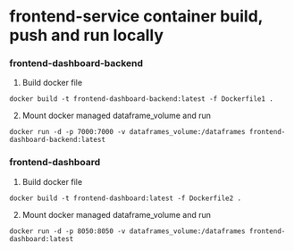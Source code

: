 # frontend-service container build, push and run locally


### frontend-dashboard-backend

1. Build docker file
```
docker build -t frontend-dashboard-backend:latest -f Dockerfile1 .
```


2. Mount docker managed dataframe_volume and run
```
docker run -d -p 7000:7000 -v dataframes_volume:/dataframes frontend-dashboard-backend:latest
```


### frontend-dashboard

1. Build docker file
```
docker build -t frontend-dashboard:latest -f Dockerfile2 .
```


2. Mount docker managed dataframe_volume and run
```
docker run -d -p 8050:8050 -v dataframes_volume:/dataframes frontend-dashboard:latest
```